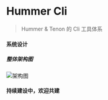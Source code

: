 # Hummer Cli
> Hummer & Tenon 的 Cli 工具体系

#### 系统设计
##### 整体架构图
![架构图](https://pt-starimg.didistatic.com/static/starimg/img/r6NuBU5fND1599047588548.png)
#### 持续建设中，欢迎共建
